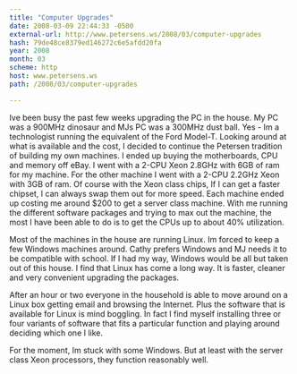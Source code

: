 ```yaml
---
title: "Computer Upgrades"
date: 2008-03-09 22:44:33 -0500
external-url: http://www.petersens.ws/2008/03/computer-upgrades
hash: 79de48ce8379ed146272c6e5afdd20fa
year: 2008
month: 03
scheme: http
host: www.petersens.ws
path: /2008/03/computer-upgrades

---
```


Ive been busy the past few weeks upgrading the PC in the house.  My PC was a 900MHz dinosaur and MJs PC was a 300MHz dust ball.  Yes - Im a technologist running the equivalent of the Ford Model-T.   Looking around at what is available and the cost, I decided to continue the Petersen tradition of building my own machines.  I ended up buying the motherboards, CPU and memory off eBay.  I went with a 2-CPU Xeon 2.8GHz with 6GB of ram for my machine.  For the other machine I went with a 2-CPU 2.2GHz Xeon with 3GB of ram.  Of course with the Xeon class chips, If I can get a faster chipset, I can always swap them out for more speed.  Each machine ended up costing me around $200 to get a server class machine.  With me running the different software packages and trying to max out the machine, the most I have been able to do is to get the CPUs up to about 40% utilization.

Most of the machines in the house are running Linux.  Im forced to keep a few Windows machines around.  Cathy prefers Windows and MJ needs it to be compatible with school.  If I had my way, Windows would be all but taken out of this house.   I find that Linux has come a long way.  It is faster, cleaner and very convenient upgrading the packages.

After an hour or two everyone in the household is able to move around on a Linux box getting email and browsing the Internet.  Plus the software that is available for Linux is mind boggling.  In fact I find myself installing three or four variants of software that fits a particular function and playing around deciding which one I like.

For the moment, Im stuck with some Windows.  But at least with the server class Xeon processors, they function reasonably well.
